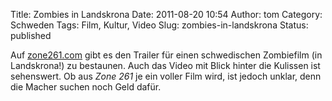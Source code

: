 Title: Zombies in Landskrona
Date: 2011-08-20 10:54
Author: tom
Category: Schweden
Tags: Film, Kultur, Video
Slug: zombies-in-landskrona
Status: published

Auf [zone261.com](http://www.zone261.com/) gibt es den Trailer für einen
schwedischen Zombiefilm (in Landskrona!) zu bestaunen. Auch das Video
mit Blick hinter die Kulissen ist sehenswert. Ob aus *Zone 261* je ein
voller Film wird, ist jedoch unklar, denn die Macher suchen noch Geld
dafür.

